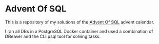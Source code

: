# Advent Of SQL

This is a repository of my solutions of the [Advent Of SQL](https://adventofsql.com/) advent calendar.

I ran all DBs in a PostgreSQL Docker container and used a combination of DBeaver and the CLI psql tool for solving tasks.
